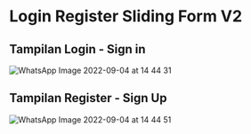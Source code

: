 # Login Register Sliding Form V2

## Tampilan Login - Sign in

![WhatsApp Image 2022-09-04 at 14 44 31](https://user-images.githubusercontent.com/84061298/188299428-86daccfc-caf9-475f-8adf-22432de5cb1b.jpeg)

## Tampilan Register - Sign Up

![WhatsApp Image 2022-09-04 at 14 44 51](https://user-images.githubusercontent.com/84061298/188299520-9dcbd5ea-22c7-48fb-85c9-98b9473723f6.jpeg)
